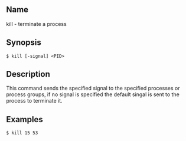 ## Name

kill - terminate a process

## Synopsis

```**sh
$ kill [-signal] <PID> 
```

## Description

This command sends the specified signal to the specified processes or process groups, if no signal is specified the default singal is sent to the process to terminate it.

## Examples

```sh
$ kill 15 53
```